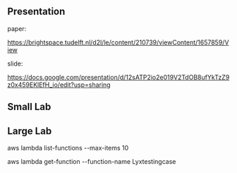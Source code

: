 ## Presentation ##

paper:

https://brightspace.tudelft.nl/d2l/le/content/210739/viewContent/1657859/View

slide:

https://docs.google.com/presentation/d/12sATP2io2e019V2TdOB8ufYkTzZ9z0x459EKlEfH_io/edit?usp=sharing

## Small Lab ##



## Large Lab ##

aws lambda list-functions --max-items 10

aws lambda get-function --function-name Lyxtestingcase





















